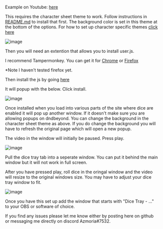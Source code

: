 Example on Youtube: <a href="https://www.youtube.com/watch?v=bXUyyVFY_Mk">here</a>



This requires the character sheet theme to work. Follow instructions in <a href="https://github.com/Azmoria/dndbeyonddark/blob/master/README.md">README.md</a> to install that first. The background color is set in this theme at the bottom of the options. For how to set up character specific themes <a href="https://github.com/Azmoria/dndbeyonddark/blob/master/Character%20Specific%20Themes.md">click here</a>




![image](https://user-images.githubusercontent.com/65363489/150918348-713503d7-0871-4e3a-a22c-5a7cdf6c475f.png)


Then you will need an extention that allows you to install user.js.

 I recommend Tampermonkey. You can get it for <a href="https://chrome.google.com/webstore/detail/tampermonkey/dhdgffkkebhmkfjojejmpbldmpobfkfo?hl=en">Chrome</a> or <a href="https://addons.mozilla.org/en-CA/firefox/addon/tampermonkey/">Firefox</a>

*Note I haven't tested firefox yet.

Then install the js by going <a href="https://github.com/Azmoria/dndbeyonddark/raw/master/Dice%20Tray%20Stream%20Window.user.js">here</a>

It will popup with the below. Click install.

![image](https://user-images.githubusercontent.com/65363489/150918125-1e9cd2a0-b1ae-4ec5-acd1-1bbc727c04f9.png)

Once installed when you load into various parts of the site where dice are enabled it will pop up another window. If it doesn't make sure you are allowing popups on dndbeyond. You can change the background in the character sheet theme as above. If you do change the background you will have to refresh the original page which will open a new popup. 

The video in the window will initially be paused. Press play. 

![image](https://user-images.githubusercontent.com/65363489/150918909-b0a61d31-bf51-44f2-8952-6bf7c22e63fe.png)


Pull the dice tray tab into a seperate window. You can put it behind the main window but it will not work in full screen.

After you have pressed play, roll dice in the oringal window and the video will resize to the original windows size. You may have to adjust your dice tray window to fit. 

![image](https://user-images.githubusercontent.com/65363489/150919806-f34d6935-2fd9-46a3-a255-ed7001ea2802.png)

Once you have this set up add the window that starts with "Dice Tray - ..." to your OBS or software of choice.



If you find any issues please let me know either by posting here on github or messaging me directly on discord Azmoria#7532.




